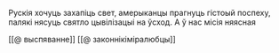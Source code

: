 Рускія хочуць захапіць свет, амерыканцы прагнуць гістоый поспеху, палякі нясуць святло цывілізацыі на ўсход. А ў нас місія няясная

[[@ выспяванне]]
[[@ законнікіміралюбцы]]
